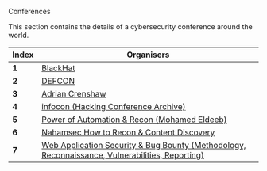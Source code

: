 Conferences 

This section contains the details of a cybersecurity conference around the world.

Index | Organisers 
--- | ---
**1** | [BlackHat](https://www.youtube.com/user/BlackHatOfficialYT)
**2** | [DEFCON](https://www.youtube.com/user/DEFCONConference)
**3** | [Adrian Crenshaw](https://www.youtube.com/user/irongeek)
**4** | [ infocon (Hacking Conference Archive)](https://infocon.org/cons/appsecwiki.com/#/recon)
**5** | [Power of Automation & Recon (Mohamed Eldeeb)]( KL5kvTusBGW2os) 
**6** | [Nahamsec How to Recon & Content Discovery](https://www.hackerone.com/blog/) 
**7** | [Web Application Security & Bug Bounty (Methodology, Reconnaissance, Vulnerabilities, Reporting)](https://blog.usejournal.com/web-application-security-bug-bounty-methodology-reconnaissance-vulnerabilities-reporting-635073cddcf2)
